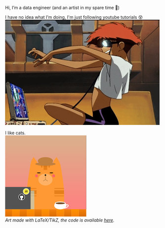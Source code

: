 Hi, I’m a data engineer (and an artist in my spare time 🌈)  

I have no idea what I’m doing, I'm just following youtube tutorials 😵  
![](/img/ed_cowboy-bebop.gif)

I like cats.  
![](/img/dev-cat.PNG)  
_Art made with LaTeX/TikZ, the code is available [here](/src/dev_cat.tex)._

<!--
**jessmitiko/jessmitiko** is a ✨ _special_ ✨ repository because its `README.md` (this file) appears on your GitHub profile.

Here are some ideas to get you started:

- 🔭 I’m currently working on ...
- 🌱 I’m currently learning ...
- 👯 I’m looking to collaborate on ...
- 🤔 I’m looking for help with ...
- 💬 Ask me about ...
- 📫 How to reach me: ...
- 😄 Pronouns: ...
- ⚡ Fun fact: ...
-->
